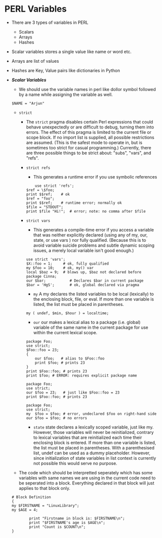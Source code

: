 # PERL Variables

- There are 3 types of variables in PERL
	- Scalars
	- Arrays
	- Hashes

- Scalar variables stores a single value like name or word etc.
- Arrays are list of values
- Hashes are Key, Value pairs like dictionaries in Python

- ***Scalar Variables***
	- We should use the variable names in perl like dollor symbol followed by a name while assigning the variable as well.
	
	```
	$NAME = "Arjun"
	```

	- `strict`
		- The `strict` pragma disables certain Perl expressions that could behave unexpectedly or are difficult to debug, turning them into errors. The effect of this pragma is limited to the current file or scope block. If no import list is supplied, all possible restrictions are assumed. (This is the safest mode to operate in, but is sometimes too strict for casual programming.) Currently, there are three possible things to be strict about: "subs", "vars", and "refs".
		- `strict refs`
			- This generates a runtime error if you use symbolic references

			```
		    	use strict 'refs';
			$ref = \$foo;
			print $$ref;	# ok
			$ref = "foo";
			print $$ref;	# runtime error; normally ok
			$file = "STDOUT";
			print $file "Hi!";	# error; note: no comma after $file
			```

		- `strict vars`
			- This generates a compile-time error if you access a variable that was neither explicitly declared (using any of my, our, state, or use vars ) nor fully qualified. (Because this is to avoid variable suicide problems and subtle dynamic scoping issues, a merely local variable isn't good enough.)

			```
			use strict 'vars';
			$X::foo = 1;	 # ok, fully qualified
			my $foo = 10;	 # ok, my() var
			local $baz = 9;	 # blows up, $baz not declared before
			package Cinna;
			our $bar;			# Declares $bar in current package
			$bar = 'HgS';		# ok, global declared via pragma
			```

			- `my`
			A my declares the listed variables to be local (lexically) to the enclosing block, file, or eval. If more than one variable is listed, the list must be placed in parentheses.

			```
			my ( undef, $min, $hour ) = localtime;
			```

			- `our`
			our makes a lexical alias to a package (i.e. global) variable of the same name in the current package for use within the current lexical scope.

			```
			package Foo;
			use strict;
			$Foo::foo = 23;
			{
				our $foo;   # alias to $Foo::foo
				print $foo; # prints 23
			}
			print $Foo::foo; # prints 23
			print $foo; # ERROR: requires explicit package name
			```

			```
			package Foo;
			use strict;
			our $foo = 23;   # just like $Foo::foo = 23
			print $Foo::foo; # prints 23
			```

			```
			package Foo;
			use strict;
			my  $foo = $foo; # error, undeclared $foo on right-hand side
			our $foo = $foo; # no errors
			```

			- `state`
			state declares a lexically scoped variable, just like my. However, those variables will never be reinitialized, contrary to lexical variables that are reinitialized each time their enclosing block is entered. If more than one variable is listed, the list must be placed in parentheses. With a parenthesised list, undef can be used as a dummy placeholder. However, since initialization of state variables in list context is currently not possible this would serve no purpose.

	- The code which should be interpretted seperately which has some variables with same names we are using in the current code need to be seperated into a block. Everything declared in that block will just applies to that block only. 

	```
	# Block Definition
	{
	my $FIRSTNAME = "LinuxLibrary";
	my $AGE = 4;
	
	        print "Firstname in block is: $FIRSTNAME\n";
	        print "$FIRSTNAME's age is $AGE\n";
        	print "Count is $COUNT\n";
	}
	```
